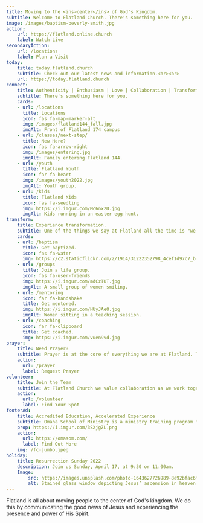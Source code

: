 ```yaml
---
title: Moving to the <ins>center</ins> of God's Kingdom.
subtitle: Welcome to Flatland Church. There's something here for you.
image: /images/baptism-beverly-smith.jpg
action:
    url: https://flatland.online.church
    label: Watch Live
secondaryAction:
    url: /locations
    label: Plan a Visit
today:
    title: today.flatland.church
    subtitle: Check out our latest news and information.<br><br>
    url: https://today.flatland.church
connect:
    title: Authenticity | Enthusiasm | Love | Collaboration | Transformation
    subtitle: There's something here for you.
    cards:
    - url: /locations
      title: Locations
      icon: fas fa-map-marker-alt
      img: /images/flatland144_fall.jpg
      imgAlt: Front of Flatland 174 campus
    - url: /classes/next-step/
      title: New Here?
      icon: fas fa-arrow-right
      img: /images/entering.jpg
      imgAlt: Family entering Flatland 144.
    - url: /youth
      title: Flatland Youth
      icon: far fa-heart
      img: /images/youth2022.jpg
      imgAlt: Youth group.
    - url: /kids
      title: Flatland Kids
      icon: fas fa-seedling
      img: https://i.imgur.com/Mc6nx2D.jpg
      imgAlt: Kids running in an easter egg hunt.
transform:
    title: Experience transformation.
    subtitle: One of the things we say at Flatland all the time is "we love you right where you are, but we love you too much to leave you there." We're committed to seeing God transform your life as you move closer to the center of his Kingdom, and we have a number of key ways to help you do just that.
    cards:
    - url: /baptism
      title: Get baptized.
      icon: fas fa-water
      img: https://c2.staticflickr.com/2/1914/31222352798_4cef1d97c7_b.jpg
    - url: /groups
      title: Join a life group.
      icon: fas fa-user-friends
      img: https://i.imgur.com/mdCzTUT.jpg
      imgAlt: A small group of women smiling.
    - url: /mentoring
      icon: far fa-handshake
      title: Get mentored.
      img: https://i.imgur.com/HUyJAeO.jpg
      imgAlt: Women sitting in a teaching session.
    - url: /coaching
      icon: far fa-clipboard
      title: Get coached.
      img: https://i.imgur.com/vuen9vd.jpg
prayer:
    title: Need Prayer?
    subtitle: Prayer is at the core of everything we are at Flatland. The Apostle Paul encouraged his friends to never stop praying. We want to pray for you in your time of need.
    action:
      url: /prayer
      label: Request Prayer
volunteer:
    title: Join the Team
    subtitle: At Flatland Church we value collaboration as we work together to help people move to the center. Find a place where you can serve at Flatland.
    action:
      url: /volunteer
      label: Find Your Spot
footerAd:
    title: Accredited Education, Accelerated Experience
    subtitle: Omaha School of Ministry is a ministry training program from Flatland Church.
    prop: https://i.imgur.com/3SXjgZL.png
    action:
      url: https://omasom.com/
      label: Find Out More
    img: /fc-jumbo.jpeg
holiday:
    title: Resurrection Sunday 2022
    description: Join us Sunday, April 17, at 9:30 or 11:00am.
    Image:
        src: https://images.unsplash.com/photo-1643627726989-8e92bfac6fc2?ixlib=rb-1.2.1&ixid=MnwxMjA3fDB8MHxwaG90by1wYWdlfHx8fGVufDB8fHx8&auto=format&fit=crop&w=1020&q=80
        alt: Stained glass window depicting Jesus’ ascension in heaven with Apostles surrounding him
---
```


Flatland is all about moving people to the center of God's kingdom. We do this by communicating the good news of Jesus and experiencing the presence and power of His Spirit.


